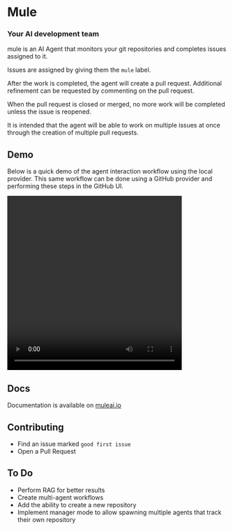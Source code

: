 # Mule

### Your AI development team

mule is an AI Agent that monitors your git repositories and completes issues assigned to it.

Issues are assigned by giving them the `mule` label.

After the work is completed, the agent will create a pull request. Additional refinement can be requested by commenting on the pull request.

When the pull request is closed or merged, no more work will be completed unless the issue is reopened.

It is intended that the agent will be able to work on multiple issues at once through the creation of multiple pull requests.

## Demo

Below is a quick demo of the agent interaction workflow using the local provider. This same workflow can be done using a GitHub provider and performing these steps in the GitHub UI.

<video controls src="https://storage.googleapis.com/mule-storage/devteam-local-demo.webm" width="400" height="400" type="video/webm"></video>

## Docs

Documentation is available on [muleai.io](https://muleai.io/docs)

## Contributing

* Find an issue marked `good first issue`
* Open a Pull Request

## To Do

* Perform RAG for better results
* Create multi-agent workflows
* Add the ability to create a new repository
* Implement manager mode to allow spawning multiple agents that track their own repository 
